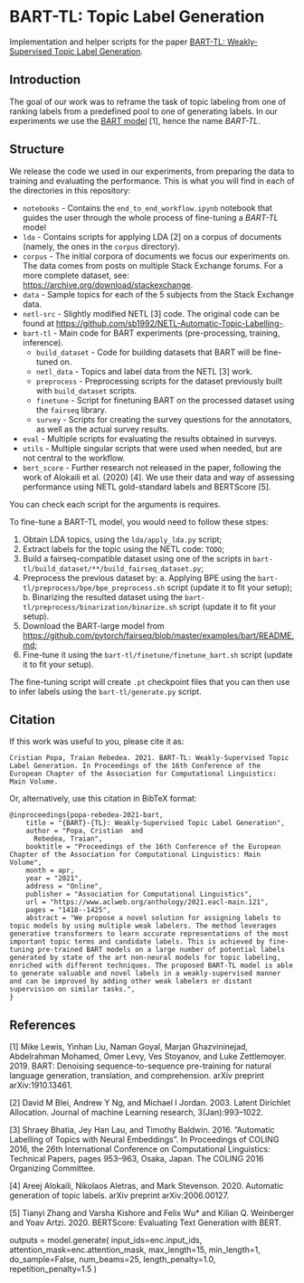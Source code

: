 # BART-TL: Topic Label Generation

Implementation and helper scripts for the paper [BART-TL: Weakly-Supervised Topic Label Generation](https://www.aclweb.org/anthology/2021.eacl-main.121/).

## Introduction

The goal of our work was to reframe the task of topic labeling from one of ranking labels from a predefined pool to one of generating labels. In our experiments we use the [BART model](https://www.aclweb.org/anthology/2020.acl-main.703/) [1], hence the name _BART-TL_.

## Structure

We release the code we used in our experiments, from preparing the data to training and evaluating the performance. This is what you will find in each of the directories in this repository:
* `notebooks` - Contains the `end_to_end_workflow.ipynb` notebook that guides the user through the whole process of fine-tuning a _BART-TL_ model
* `lda` - Contains scripts for applying LDA [2] on a corpus of documents (namely, the ones in the `corpus` directory).
* `corpus` - The initial corpora of documents we focus our experiments on. The data comes from posts on multiple Stack Exchange forums. For a more complete dataset, see: https://archive.org/download/stackexchange.
* `data` - Sample topics for each of the 5 subjects from the Stack Exchange data.
* `netl-src` - Slightly modified NETL [3] code. The original code can be found at https://github.com/sb1992/NETL-Automatic-Topic-Labelling-.
* `bart-tl` - Main code for BART experiments (pre-processing, training, inference).
    * `build_dataset` - Code for building datasets that BART will be fine-tuned on.
    * `netl_data` - Topics and label data from the NETL [3] work.
    * `preprocess` - Preprocessing scripts for the dataset previously built with `build_dataset` scripts.
    * `finetune` - Script for finetuning BART on the processed dataset using the `fairseq` library.
    * `survey` - Scripts for creating the survey questions for the annotators, as well as the actual survey results.
* `eval` - Multiple scripts for evaluating the results obtained in surveys.
* `utils` - Multiple singular scripts that were used when needed, but are not central to the workflow.
* `bert_score` - Further research not released in the paper, following the work of Alokaili et al. (2020) [4]. We use their data and way of assessing performance using NETL gold-standard labels and BERTScore [5].

You can check each script for the arguments is requires.

To fine-tune a BART-TL model, you would need to follow these stpes:

1. Obtain LDA topics, using the `lda/apply_lda.py` script;
2. Extract labels for the topic using the NETL code: `TODO`;
3. Build a fairseq-compatible dataset using one of the scripts in `bart-tl/build_dataset/**/build_fairseq_dataset.py`;
4. Preprocess the previous dataset by:
    a. Applying BPE using the `bart-tl/preprocess/bpe/bpe_preprocess.sh` script (update it to fit your setup);
    b. Binarizing the resulted dataset using the `bart-tl/preprocess/binarization/binarize.sh` script (update it to fit your setup).
5. Download the BART-large model from https://github.com/pytorch/fairseq/blob/master/examples/bart/README.md;
6. Fine-tune it using the `bart-tl/finetune/finetune_bart.sh` script (update it to fit your setup).

The fine-tuning script will create `.pt` checkpoint files that you can then use to infer labels using the `bart-tl/generate.py` script.

## Citation

If this work was useful to you, please cite it as:

`Cristian Popa, Traian Rebedea. 2021. BART-TL: Weakly-Supervised Topic Label Generation. In Proceedings of the 16th Conference of the European Chapter of the Association for Computational Linguistics: Main Volume.`

Or, alternatively, use this citation in BibTeX format:
```
@inproceedings{popa-rebedea-2021-bart,
    title = "{BART}-{TL}: Weakly-Supervised Topic Label Generation",
    author = "Popa, Cristian  and
      Rebedea, Traian",
    booktitle = "Proceedings of the 16th Conference of the European Chapter of the Association for Computational Linguistics: Main Volume",
    month = apr,
    year = "2021",
    address = "Online",
    publisher = "Association for Computational Linguistics",
    url = "https://www.aclweb.org/anthology/2021.eacl-main.121",
    pages = "1418--1425",
    abstract = "We propose a novel solution for assigning labels to topic models by using multiple weak labelers. The method leverages generative transformers to learn accurate representations of the most important topic terms and candidate labels. This is achieved by fine-tuning pre-trained BART models on a large number of potential labels generated by state of the art non-neural models for topic labeling, enriched with different techniques. The proposed BART-TL model is able to generate valuable and novel labels in a weakly-supervised manner and can be improved by adding other weak labelers or distant supervision on similar tasks.",
}
```

## References

[1] Mike Lewis, Yinhan Liu, Naman Goyal, Marjan Ghazvininejad, Abdelrahman Mohamed, Omer Levy, Ves Stoyanov, and Luke Zettlemoyer. 2019. BART: Denoising sequence-to-sequence pre-training for natural language generation, translation, and comprehension. arXiv preprint arXiv:1910.13461.

[2] David M Blei, Andrew Y Ng, and Michael I Jordan. 2003. Latent Dirichlet Allocation. Journal of machine Learning research, 3(Jan):993–1022.

[3] Shraey Bhatia, Jey Han Lau, and Timothy Baldwin. 2016. ”Automatic Labelling of Topics with Neural Embeddings”. In Proceedings of COLING 2016, the 26th International Conference on Computational Linguistics: Technical Papers, pages 953–963, Osaka, Japan. The COLING 2016 Organizing Committee.

[4] Areej Alokaili, Nikolaos Aletras, and Mark Stevenson. 2020. Automatic generation of topic labels. arXiv preprint arXiv:2006.00127.

[5] Tianyi Zhang and Varsha Kishore and Felix Wu* and Kilian Q. Weinberger and Yoav Artzi. 2020. BERTScore: Evaluating Text Generation with BERT.


outputs = model.generate(
    input_ids=enc.input_ids,
    attention_mask=enc.attention_mask,
    max_length=15,
    min_length=1,
    do_sample=False,
    num_beams=25,
    length_penalty=1.0,
    repetition_penalty=1.5
)
